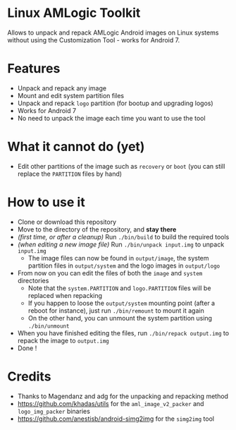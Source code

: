 # Linux AMLogic Toolkit

Allows to unpack and repack AMLogic Android images on Linux systems without using the Customization Tool - works for Android 7.

# Features
* Unpack and repack any image
* Mount and edit system partition files
* Unpack and repack `logo` partition (for bootup and upgrading logos)
* Works for Android 7
* No need to unpack the image each time you want to use the tool

# What it cannot do (yet)
* Edit other partitions of the image such as `recovery` or `boot` (you can still replace the `PARTITION` files by hand)

# How to use it
* Clone or download this repository
* Move to the directory of the repository, and **stay there**
* *(first time, or after a cleanup)* Run `./bin/build` to build the required tools
* *(when editing a new image file)* Run `./bin/unpack input.img` to unpack `input.img`
    * The image files can now be found in `output/image`, the system partition files in `output/system` and the logo images in `output/logo`
* From now on you can edit the files of both the `image` and `system` directories
    * Note that the `system.PARTITION` and `logo.PARTITION` files will be replaced when repacking
    * If you happen to loose the `output/system` mounting point (after a reboot for instance), just run `./bin/remount` to mount it again
    * On the other hand, you can unmount the system partition using `./bin/unmount`
* When you have finished editing the files, run `./bin/repack output.img` to repack the image to `output.img`
* Done !

# Credits

* Thanks to Magendanz and adg for the unpacking and repacking method
* https://github.com/khadas/utils for the `aml_image_v2_packer` and `logo_img_packer` binaries
* https://github.com/anestisb/android-simg2img for the `simg2img` tool



